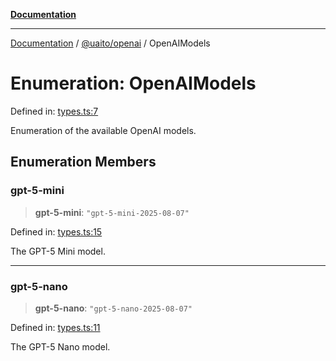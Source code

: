 [**Documentation**](../../../README.md)

***

[Documentation](../../../README.md) / [@uaito/openai](../README.md) / OpenAIModels

# Enumeration: OpenAIModels

Defined in: [types.ts:7](https://github.com/elribonazo/uaito/blob/6936f8ff79845312a8065c6fe5b6c9a6c7758a46/packages/openai/src/types.ts#L7)

Enumeration of the available OpenAI models.

## Enumeration Members

### gpt-5-mini

> **gpt-5-mini**: `"gpt-5-mini-2025-08-07"`

Defined in: [types.ts:15](https://github.com/elribonazo/uaito/blob/6936f8ff79845312a8065c6fe5b6c9a6c7758a46/packages/openai/src/types.ts#L15)

The GPT-5 Mini model.

***

### gpt-5-nano

> **gpt-5-nano**: `"gpt-5-nano-2025-08-07"`

Defined in: [types.ts:11](https://github.com/elribonazo/uaito/blob/6936f8ff79845312a8065c6fe5b6c9a6c7758a46/packages/openai/src/types.ts#L11)

The GPT-5 Nano model.
